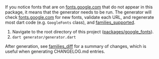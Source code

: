 If you notice fonts that are on [fonts.google.com](https://fonts.google.com) that do not appear in
this package, it means that the generator needs to be run. The generator will
check [fonts.google.com](https://fonts.google.com) for new fonts, validate each URL, and
regenerate most dart code (e.g. `GoogleFonts` class), and [families_supported](./families_supported).

1. Navigate to the root directory of this project ([packages/google_fonts](..)).
2. `dart generator/generator.dart`

After generation, see [families_diff](families_diff) for a summary of changes, which is useful when
generating CHANGELOG.md entries.
